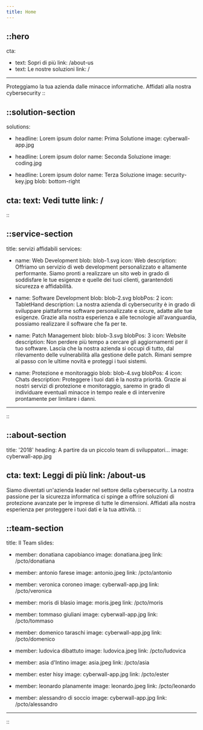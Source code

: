 ```yaml
---
title: Home
---
```


::hero
---
cta:
- text: Sopri di più
  link: /about-us
- text: Le nostre soluzioni
  link: /
---

Proteggiamo la tua azienda dalle minacce informatiche. Affidati alla nostra cybersecurity
::

::solution-section
---
solutions:
- headline: Lorem ipsum dolor
  name: Prima Solutione
  image: cyberwall-app.jpg

- headline: Lorem ipsum dolor
  name: Seconda Soluzione
  image: coding.jpg

- headline: Lorem ipsum dolor
  name: Terza Soluzione
  image: security-key.jpg
  blob: bottom-right

cta: 
  text: Vedi tutte
  link: /
---
::

::service-section
---
title: servizi affidabili
services:
- name: Web Development
  blob: blob-1.svg
  icon: Web
  description: Offriamo un servizio di web development personalizzato e altamente performante. Siamo pronti a realizzare un sito web in grado di soddisfare le tue esigenze e quelle dei tuoi clienti, garantendoti sicurezza e affidabilità.

- name: Software Development
  blob: blob-2.svg
  blobPos: 2
  icon: TabletHand
  description: La nostra azienda di cybersecurity è in grado di sviluppare piattaforme software personalizzate e sicure, adatte alle tue esigenze. Grazie alla nostra esperienza e alle tecnologie all'avanguardia, possiamo realizzare il software che fa per te.

- name: Patch Management
  blob: blob-3.svg
  blobPos: 3
  icon: Website
  description: Non perdere più tempo a cercare gli aggiornamenti per il tuo software. Lascia che la nostra azienda si occupi di tutto, dal rilevamento delle vulnerabilità alla gestione delle patch. Rimani sempre al passo con le ultime novità e proteggi i tuoi sistemi.

- name: Protezione e monitoraggio
  blob: blob-4.svg
  blobPos: 4
  icon: Chats
  description: Proteggere i tuoi dati è la nostra priorità. Grazie ai nostri servizi di protezione e monitoraggio, saremo in grado di individuare eventuali minacce in tempo reale e di intervenire prontamente per limitare i danni.
---
::

::about-section
---
title: '2018'
heading: A partire da un piccolo team di sviluppatori...
image: cyberwall-app.jpg

cta:
  text: Leggi di più
  link: /about-us
---

Siamo diventati un'azienda leader nel settore della cybersecurity. La nostra passione per la sicurezza informatica ci spinge a offrire soluzioni di protezione avanzate per le imprese di tutte le dimensioni. Affidati alla nostra esperienza per proteggere i tuoi dati e la tua attività.
::

::team-section
---
title: Il Team
slides:
  - member: donatiana capobianco
    image: donatiana.jpeg
    link: /pcto/donatiana

  - member: antonio farese
    image: antonio.jpeg
    link: /pcto/antonio

  - member: veronica coroneo
    image: cyberwall-app.jpg
    link: /pcto/veronica

  - member: moris di blasio
    image: moris.jpeg
    link: /pcto/moris

  - member: tommaso giuliani
    image: cyberwall-app.jpg
    link: /pcto/tommaso

  - member: domenico taraschi
    image: cyberwall-app.jpg
    link: /pcto/domenico

  - member: ludovica dibattuto
    image: ludovica.jpeg
    link: /pcto/ludovica

  - member: asia d'Intino
    image: asia.jpeg
    link: /pcto/asia

  - member: ester hisy
    image: cyberwall-app.jpg
    link: /pcto/ester

  - member: leonardo planamente
    image: leonardo.jpeg
    link: /pcto/leonardo
  
  - member: alessandro di soccio
    image: cyberwall-app.jpg
    link: /pcto/alessandro
---
::